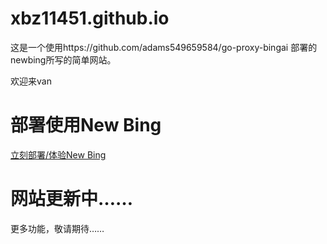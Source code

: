 # xbz11451.github.io

这是一个使用https://github.com/adams549659584/go-proxy-bingai 部署的newbing所写的简单网站。

欢迎来van

# 部署使用New Bing
[立刻部署/体验New Bing](https://xbz11451.github.io/zl/New-Bing.html)

# 网站更新中……
更多功能，敬请期待……
